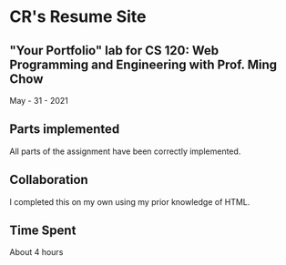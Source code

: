 # CR's Resume Site

## "Your Portfolio" lab for CS 120: Web Programming and Engineering with Prof. Ming Chow

May - 31 - 2021

## Parts implemented

All parts of the assignment have been correctly implemented.

## Collaboration

I completed this on my own using my prior knowledge of HTML.

## Time Spent

About 4 hours
